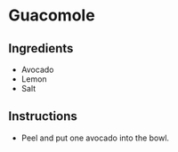 # Guacomole
## Ingredients
* Avocado
* Lemon
* Salt
## Instructions
* Peel and put one avocado into the bowl.
